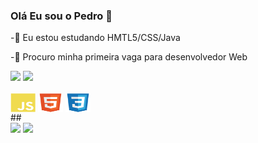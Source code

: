 ### Olá Eu sou o Pedro 👋
-🔭 Eu estou estudando HMTL5/CSS/Java 

-🌱 Procuro minha primeira vaga para desenvolvedor Web

<div>
  <a href"https://github.com/PedroAmaralMartins/PedroAmaralMartins">
  <img height="180em" src="https://github-readme-stats.vercel.app/api?username=PedroAmaralMartins&show_icons=true&theme=dark&include_all_commits=true&count_private=true"/>
  <img height="180em" src="https://github-readme-stats.vercel.app/api/top-langs/?username=PedroAmaralMartins&layout=compact&langs_count=7&theme=dark"/>
<div style="display: inline_block"><br>
  <img align="center" alt="Pedro-Js" height="30" width="40" src="https://raw.githubusercontent.com/devicons/devicon/master/icons/javascript/javascript-plain.svg">
  <img align="center" alt="Pedro-HTML" height="30" width="40" src="https://raw.githubusercontent.com/devicons/devicon/master/icons/html5/html5-original.svg">
  <img align="center" alt="Pedro-CSS" height="30" width="40" src="https://raw.githubusercontent.com/devicons/devicon/master/icons/css3/css3-original.svg">
</div>
##
<div> 
 	<a href = "mailto:pedroohenrique2009@hotmail.com"><img src="https://img.shields.io/badge/-Gmail-%23333?style=for-the-badge&logo=gmail&logoColor=white" target="_blank"></a>
  <a href="https://www.linkedin.com/in/pedro-martins-43a3b0136/" target="_blank"><img src="https://img.shields.io/badge/-LinkedIn-%230077B5?style=for-the-badge&logo=linkedin&logoColor=white" target="_blank"></a> 
  
</div>
